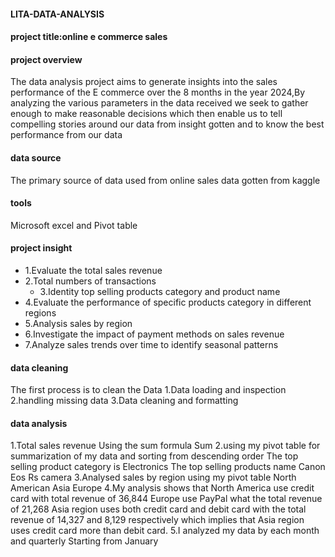 #### LITA-DATA-ANALYSIS
#### project title:online e commerce sales

#### project overview
The data analysis project aims to generate insights into the sales performance of the E commerce over the 8 months in the year 2024,By analyzing the various parameters in the data received we seek to gather enough to make reasonable decisions which then enable us to tell compelling stories around our data from insight gotten and to know the best performance from our data
#### data source 
The primary source of data used from online sales data gotten from kaggle
#### tools
Microsoft excel and
Pivot table
#### project insight
- 1.Evaluate the total sales revenue 
- 2.Total numbers of transactions 
  - 3.Identity top selling products category and product name 
- 4.Evaluate the performance of specific products category in different regions 
- 5.Analysis sales by region
- 6.Investigate the impact of payment methods on sales revenue 
- 7.Analyze sales trends over time to identify seasonal patterns 
#### data cleaning
The first process is to clean the Data
1.Data loading and inspection 
2.handling missing data
3.Data cleaning and formatting 
#### data analysis
1.Total sales revenue 
Using the sum formula 
Sum
2.using my pivot table for summarization of my data and sorting from descending order
The top selling product category is Electronics 
The top selling products name
Canon Eos Rs camera
3.Analysed sales by region using my pivot table
North American 
Asia
Europe 
4.My analysis shows that North America use credit card with total revenue of 36,844
Europe use PayPal what the total revenue of 21,268
Asia region uses both credit card and debit card with the total revenue of 14,327 and 8,129 respectively which implies that Asia region uses credit card more than debit card.
5.I analyzed my data by each month and quarterly 
Starting from January 



